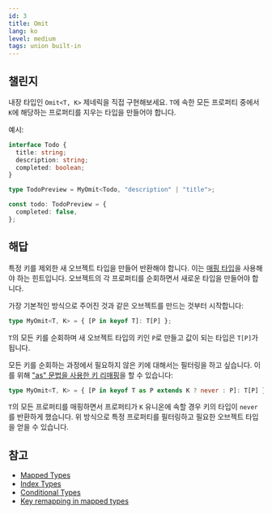 ```yaml
---
id: 3
title: Omit
lang: ko
level: medium
tags: union built-in
---
```


## 챌린지

내장 타입인 `Omit<T, K>` 제네릭을 직접 구현해보세요.
`T`에 속한 모든 프로퍼티 중에서 `K`에 해당하는 프로퍼티를 지우는 타입을 만들어야 합니다.

예시:

```ts
interface Todo {
  title: string;
  description: string;
  completed: boolean;
}

type TodoPreview = MyOmit<Todo, "description" | "title">;

const todo: TodoPreview = {
  completed: false,
};
```

## 해답

특정 키를 제외한 새 오브젝트 타입을 만들어 반환해야 합니다.
이는 [매핑 타입](https://www.typescriptlang.org/docs/handbook/2/mapped-types.html)을 사용해야 하는 힌트입니다.
오브젝트의 각 프로퍼티를 순회하면서 새로운 타입을 만들어야 합니다.

가장 기본적인 방식으로 주어진 것과 같은 오브젝트를 만드는 것부터 시작합니다:

```ts
type MyOmit<T, K> = { [P in keyof T]: T[P] };
```

`T`의 모든 키를 순회하며 새 오브젝트 타입의 키인 `P`로 만들고 값이 되는 타입은 `T[P]`가 됩니다.

모든 키를 순회하는 과정에서 필요하지 않은 키에 대해서는 필터링을 하고 싶습니다.
이를 위해 ["as" 문법을 사용한 키 리매핑](https://www.typescriptlang.org/docs/handbook/release-notes/typescript-4-1.html#key-remapping-in-mapped-types)을 할 수 있습니다:

```ts
type MyOmit<T, K> = { [P in keyof T as P extends K ? never : P]: T[P] };
```

`T`의 모든 프로퍼티를 매핑하면서 프로퍼티가 `K` 유니온에 속할 경우 키의 타입이 `never`를 반환하게 했습니다.
위 방식으로 특정 프로퍼티를 필터링하고 필요한 오브젝트 타입을 얻을 수 있습니다.

## 참고

- [Mapped Types](https://www.typescriptlang.org/docs/handbook/2/mapped-types.html)
- [Index Types](https://www.typescriptlang.org/docs/handbook/2/indexed-access-types.html)
- [Conditional Types](https://www.typescriptlang.org/docs/handbook/2/conditional-types.html)
- [Key remapping in mapped types](https://www.typescriptlang.org/docs/handbook/release-notes/typescript-4-1.html#key-remapping-in-mapped-types)

